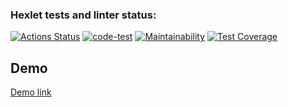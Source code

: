 ### Hexlet tests and linter status:
[![Actions Status](https://github.com/LexAeterna731/php-project-9/workflows/hexlet-check/badge.svg)](https://github.com/LexAeterna731/php-project-9/actions)
[![code-test](https://github.com/LexAeterna731/php-project-9/actions/workflows/code-test.yml/badge.svg)](https://github.com/LexAeterna731/php-project-9/actions/workflows/code-test.yml)
[![Maintainability](https://api.codeclimate.com/v1/badges/825b783c96b17fe871ab/maintainability)](https://codeclimate.com/github/LexAeterna731/php-project-9/maintainability)
[![Test Coverage](https://api.codeclimate.com/v1/badges/825b783c96b17fe871ab/test_coverage)](https://codeclimate.com/github/LexAeterna731/php-project-9/test_coverage)

## Demo
[Demo link](https://php-project-9-production-66da.up.railway.app/)